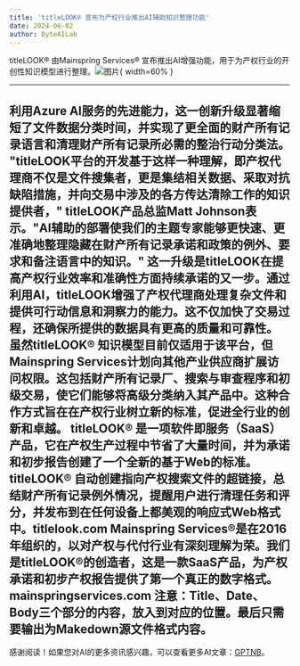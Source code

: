 ```yaml
---
title: 'titleLOOK® 宣布为产权行业推出AI辅助知识整理功能'
date: 2024-06-02
author: ByteAILab
---
```


titleLOOK® 由Mainspring Services® 宣布推出AI增强功能，用于为产权行业的开创性知识模型进行整理。![图片](https://ai-techpark.com/wp-content/uploads/2024/05/titleLOOK-960x540.jpg){ width=60% }

---
利用Azure AI服务的先进能力，这一创新升级显著缩短了文件数据分类时间，并实现了更全面的财产所有记录语言和清理财产所有记录所必需的整治行动分类法。
"titleLOOK平台的开发基于这样一种理解，即产权代理商不仅是文件搜集者，更是集结相关数据、采取对抗缺陷措施，并向交易中涉及的各方传达清除工作的知识提供者，" titleLOOK产品总监Matt Johnson表示。"AI辅助的部署使我们的主题专家能够更快速、更准确地整理隐藏在财产所有记录承诺和政策的例外、要求和备注语言中的知识。"
这一升级是titleLOOK在提高产权行业效率和准确性方面持续承诺的又一步。通过利用AI，titleLOOK增强了产权代理商处理复杂文件和提供可行动信息和洞察力的能力。这不仅加快了交易过程，还确保所提供的数据具有更高的质量和可靠性。
虽然titleLOOK® 知识模型目前仅适用于该平台，但Mainspring Services计划向其他产业供应商扩展访问权限。这包括财产所有记录厂、搜索与审查程序和初级交易，使它们能够将高级分类纳入其产品中。这种合作方式旨在在产权行业树立新的标准，促进全行业的创新和卓越。
titleLOOK® 是一项软件即服务（SaaS）产品，它在产权生产过程中节省了大量时间，并为承诺和初步报告创建了一个全新的基于Web的标准。titleLOOK® 自动创建指向产权搜索文件的超链接，总结财产所有记录例外情况，提醒用户进行清理任务和评分，并发布到在任何设备上都美观的响应式Web格式中。titlelook.com
Mainspring Services®是在2016年组织的，以对产权与代付行业有深刻理解为荣。我们是titleLOOK®的创造者，这是一款SaaS产品，为产权承诺和初步产权报告提供了第一个真正的数字格式。mainspringservices.com
   注意：Title、Date、Body三个部分的内容，放入到对应的位置。最后只需要输出为Makedown源文件格式内容。
---
感谢阅读！如果您对AI的更多资讯感兴趣，可以查看更多AI文章：[GPTNB](https://gptnb.com)。